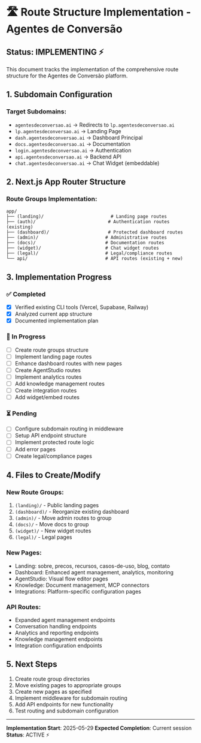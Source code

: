 # 🛣️ Route Structure Implementation - Agentes de Conversão

## Status: IMPLEMENTING ⚡

This document tracks the implementation of the comprehensive route structure for the Agentes de Conversão platform.

## 1. Subdomain Configuration

### Target Subdomains:
- `agentesdeconversao.ai` → Redirects to `lp.agentesdeconversao.ai`
- `lp.agentesdeconversao.ai` → Landing Page
- `dash.agentesdeconversao.ai` → Dashboard Principal
- `docs.agentesdeconversao.ai` → Documentation
- `login.agentesdeconversao.ai` → Authentication
- `api.agentesdeconversao.ai` → Backend API
- `chat.agentesdeconversao.ai` → Chat Widget (embeddable)

## 2. Next.js App Router Structure

### Route Groups Implementation:

```
app/
├── (landing)/                         # Landing page routes
├── (auth)/                           # Authentication routes (existing)
├── (dashboard)/                      # Protected dashboard routes
├── (admin)/                         # Administrative routes
├── (docs)/                          # Documentation routes
├── (widget)/                        # Chat widget routes
├── (legal)/                         # Legal/compliance routes
└── api/                             # API routes (existing + new)
```

## 3. Implementation Progress

### ✅ Completed
- [x] Verified existing CLI tools (Vercel, Supabase, Railway)
- [x] Analyzed current app structure
- [x] Documented implementation plan

### 🔄 In Progress
- [ ] Create route groups structure
- [ ] Implement landing page routes
- [ ] Enhance dashboard routes with new pages
- [ ] Create AgentStudio routes
- [ ] Implement analytics routes
- [ ] Add knowledge management routes
- [ ] Create integration routes
- [ ] Add widget/embed routes

### ⏳ Pending
- [ ] Configure subdomain routing in middleware
- [ ] Setup API endpoint structure
- [ ] Implement protected route logic
- [ ] Add error pages
- [ ] Create legal/compliance pages

## 4. Files to Create/Modify

### New Route Groups:
1. `(landing)/` - Public landing pages
2. `(dashboard)/` - Reorganize existing dashboard
3. `(admin)/` - Move admin routes to group
4. `(docs)/` - Move docs to group
5. `(widget)/` - New widget routes
6. `(legal)/` - Legal pages

### New Pages:
- Landing: sobre, precos, recursos, casos-de-uso, blog, contato
- Dashboard: Enhanced agent management, analytics, monitoring
- AgentStudio: Visual flow editor pages
- Knowledge: Document management, MCP connectors
- Integrations: Platform-specific configuration pages

### API Routes:
- Expanded agent management endpoints
- Conversation handling endpoints
- Analytics and reporting endpoints
- Knowledge management endpoints
- Integration configuration endpoints

## 5. Next Steps

1. Create route group directories
2. Move existing pages to appropriate groups
3. Create new pages as specified
4. Implement middleware for subdomain routing
5. Add API endpoints for new functionality
6. Test routing and subdomain configuration

---

**Implementation Start**: 2025-05-29
**Expected Completion**: Current session
**Status**: ACTIVE ⚡